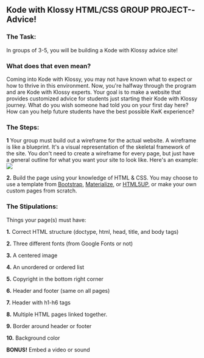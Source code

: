 

## Kode with Klossy HTML/CSS GROUP PROJECT--Advice!

### The Task:

In groups of 3-5, you will be building a Kode with Klossy advice site!

### What does that even mean?
Coming into Kode with Klossy, you may not have known what to expect or how to thrive in this environment. Now, you're halfway through the program and are Kode with Klossy experts. Your goal is to make a website that provides customized advice for students just starting their Kode with Klossy journey. What do you wish someone had told you on your first day here? How can you help future students have the best possible KwK experience?  

### The Steps:


**1** Your group must build out a wireframe for the actual website. A wireframe is like a blueprint. It's a visual representation of the skeletal framework of the site. You don't need to create a wireframe for every page, but just have a general outline for what you want your site to look like. Here's an example:
<img src="http://www.kimbieler.com/wp-content/uploads/2012/03/athayde-homepage.jpg">

**2.** Build the page using your knowledge of HTML & CSS. You may choose to use a template from <a href="https://startbootstrap.com/">Bootstrap</a>, <a href="http://materializecss.com/getting-started.html">Materialize</a>, or <a href="https://html5up.net/">HTML5UP</a>, or make your own custom pages from scratch. 


### The Stipulations:
Things your page(s) must have:

**1.** Correct HTML structure (doctype, html, head, title, and body tags)

**2.** Three different fonts (from Google Fonts or not)

**3.** A centered image

**4.** An unordered or ordered list

**5.** Copyright in the bottom right corner

**6.** Header and footer (same on all pages)

**7.** Header with h1-h6 tags

**8.** Multiple HTML pages linked together. 

**9.** Border around header or footer

**10.** Background color

**BONUS!** Embed a video or sound

